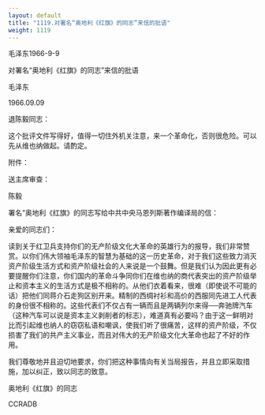 ```yaml
---
layout: default
title: "1119.对署名“奥地利《红旗》的同志”来信的批语"
weight: 1119
---
```


毛泽东1966-9-9

对署名“奥地利《红旗》的同志”来信的批语

毛泽东

1966.09.09

退陈毅同志：

这个批评文件写得好，值得一切住外机关注意，来一个革命化，否则很危险。可以先从维也纳做起。请酌定。

附件：

送主席审查：

陈毅

署名“奥地利《红旗》的同志写给中共中央马恩列斯著作编译局的信：

亲爱的同志们：

读到关于红卫兵支持你们的无产阶级文化大革命的英雄行为的报导，我们非常赞赏。以你们伟大领袖毛泽东的智慧为基础的这一历史革命，对于我们这些致力消灭资产阶级生活方式和资产阶级社会的人来说是一个鼓舞。但是我们认为因此更有必要提醒你们注意，你们国内的革命斗争同你们在维也纳的商代表突出的资产阶级举止和资本主义的生活方式是极不相称的。从他们衣着看来，很难（即使说不可能的话）把他们同蒋介石走狗区别开来。精制的西绸衬衫和高价的西服同先进工人代表的身份很不相称的。这些代表们不仅占有一辆而且是两辆列尔来得──奔驰牌汽车（这种汽车可以说是资本主义剥削者的标志），难道真有必要吗？由于这一鲜明对比而引起维也纳人的窃窃私语和嘲讽，使我们听了很痛苦，这样的资产阶级，不仅损害了我们的共产主义事业，而且对伟大的无产阶级文化大革命也起了不好的作用。

我们尊敬地并且迫切地要求，你们把这种事情向有关当局报告，并且立即采取措施，加以纠正，致以同志的致意。

奥地利《红旗》的同志

CCRADB

